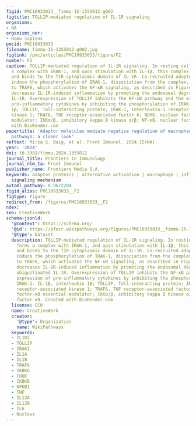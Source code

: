 ```yaml
---
figid: PMC10933033__fimmu-15-1355012-g002
figtitle: TOLLIP-mediated regulation of IL-1R signaling
organisms:
- NA
organisms_ner:
- Homo sapiens
pmcid: PMC10933033
filename: fimmu-15-1355012-g002.jpg
figlink: /pmc/articles/PMC10933033/figure/F2
number: F2
caption: TOLLIP-mediated regulation of IL-1R signaling. In resting cells, TOLLIP forms
  a complex with IRAK-1, and upon stimulation with IL-1β, this complex translocates
  and binds to the TIR cytoplasmic domain of IL-1R. Co-recruited adaptor proteins
  induce the phosphorylation of IRAK-1, dissociation from the complex, and binding
  to TRAF6, which activates the NF-κB signaling, as described in Figure 1. TOLLIP
  decreases IL-1R-induced inflammation by promoting the endosomal degradation of ubiquitinated
  IL-1R. Overexpression of TOLLIP inhibits the NF-κB pathway and the expression of
  pro-inflammatory cytokines by inhibiting the phosphorylation of IRAK-1. IL-1β, interleukin
  1β; TOLLIP, Toll-interacting protein; IRAK-1, interleukin-1 receptor-associated
  kinase 1; TRAF6, TNF receptor-associated factor 6; NEMO, nuclear factor-κB essential
  modulator; IKKα/β, inhibitory kappa B kinase α/β; NF-κB, nuclear factor-κB. Created
  with BioRender.com
papertitle: 'Adaptor molecules mediate negative regulation of macrophage inflammatory
  pathways: a closer look'
reftext: Mirza S. Baig, et al. Front Immunol. 2024;15(NA).
year: '2024'
doi: 10.3389/fimmu.2024.1355012
journal_title: Frontiers in Immunology
journal_nlm_ta: Front Immunol
publisher_name: Frontiers Media S.A.
keywords: adaptor proteins | alternative activation | macrophage | inflammation |
  signaling mechanism
automl_pathway: 0.9672204
figid_alias: PMC10933033__F2
figtype: Figure
redirect_from: /figures/PMC10933033__F2
ndex: ''
seo: CreativeWork
schema-jsonld:
  '@context': https://schema.org/
  '@id': https://pfocr.wikipathways.org/figures/PMC10933033__fimmu-15-1355012-g002.html
  '@type': Dataset
  description: TOLLIP-mediated regulation of IL-1R signaling. In resting cells, TOLLIP
    forms a complex with IRAK-1, and upon stimulation with IL-1β, this complex translocates
    and binds to the TIR cytoplasmic domain of IL-1R. Co-recruited adaptor proteins
    induce the phosphorylation of IRAK-1, dissociation from the complex, and binding
    to TRAF6, which activates the NF-κB signaling, as described in Figure 1. TOLLIP
    decreases IL-1R-induced inflammation by promoting the endosomal degradation of
    ubiquitinated IL-1R. Overexpression of TOLLIP inhibits the NF-κB pathway and the
    expression of pro-inflammatory cytokines by inhibiting the phosphorylation of
    IRAK-1. IL-1β, interleukin 1β; TOLLIP, Toll-interacting protein; IRAK-1, interleukin-1
    receptor-associated kinase 1; TRAF6, TNF receptor-associated factor 6; NEMO, nuclear
    factor-κB essential modulator; IKKα/β, inhibitory kappa B kinase α/β; NF-κB, nuclear
    factor-κB. Created with BioRender.com
  license: CC0
  name: CreativeWork
  creator:
    '@type': Organization
    name: WikiPathways
  keywords:
  - IL1R1
  - TOLLIP
  - IRAK1
  - IL1A
  - IL1B
  - TRAF6
  - IKBKG
  - CHUK
  - IKBKB
  - NFKB1
  - TNF
  - IL12A
  - IL12B
  - IL6
  - Nucleus
---
```

